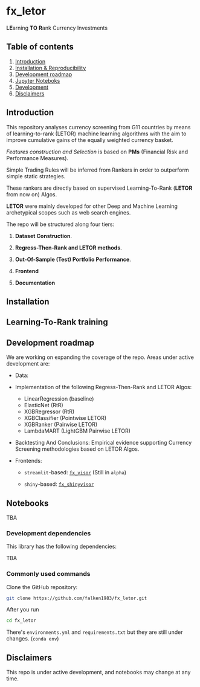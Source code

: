 # fx_letor
**LE**arning **TO** **R**ank Currency Investments

## Table of contents
1. [Introduction](#introduction)
2. [Installation & Reproducibility](#installation)
3. [Development roadmap](#development-roadmap)
4. [Jupyter Noteboks](#notebooks)
5. [Development](#development)
6. [Disclaimers](#disclaimers)

## Introduction

This repository analyses currency screening from G11 countries by means of learning-to-rank (LETOR) machine learning algorithms with the aim to improve cumulative gains of the equally weighted currency basket.

_Features construction and Selection_ is based on **PMs** (Financial Risk and Performance Measures).

Simple Trading Rules will be inferred from Rankers in order to outperform simple static strategies.

These rankers are directly based on supervised Learning-To-Rank (**LETOR** from now on) Algos.

**LETOR** were mainly developed for other Deep and Machine Learning archetypical scopes such as web search engines.

The repo will be structured along four tiers:

1. **Dataset Construction**.

2. **Regress-Then-Rank and LETOR methods**.

3. **Out-Of-Sample (Test) Portfolio Performance**.

4. **Frontend**

5. **Documentation**

## Installation

## Learning-To-Rank training

## Development roadmap

We are working on expanding the coverage of the repo. Areas under active development are:

  * Data: 
  * Implementation of the following Regress-Then-Rank and LETOR Algos:
      * LinearRegression (baseline)
      * ElasticNet (RtR)
      * XGBRegressor (RtR)
      * XGBClassifier (Pointwise LETOR)      
      * XGBRanker (Pairwise LETOR)
      * LambdaMART (LightGBM Pairwise LETOR)
      
  * Backtesting And Conclusions: Empirical evidence supporting Currency Screening methodologies based on LETOR Algos.
  * Frontends:
      * `streamlit`-based:
      [`fx_visor`](https://falken1983-fx-letor-streamlitfx-visor-u4ngi5.streamlit.app/) (Still in `alpha`)
      
      * `shiny`-based: 
      [`fx_shinyvisor`](https://falken1983.shinyapps.io/fx_shinyvisor)

## Notebooks

TBA

### Development dependencies

This library has the following dependencies:

TBA

### Commonly used commands

Clone the GitHub repository:

```sh
git clone https://github.com/falken1983/fx_letor.git
```

After you run

```sh
cd fx_letor

```

There's `environments.yml` and `requirements.txt` but they are still under changes. (`conda env`)

## Disclaimers

This repo is under active development, and notebooks may change at any time.

